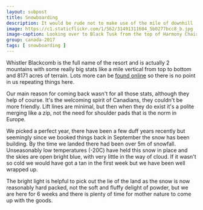 ```yaml
---
layout: subpost
title: Snowboarding
description: It would be rude not to make use of the mile of downhill
image: https://c1.staticflickr.com/1/562/31491311604_5b0277bcc8_b.jpg
image-caption: Looking over to Black Tusk from the top of Harmony Chair
group: canada-2017
tags: [ snowboarding ]
---
```


Whistler Blackcomb is the full name of the resort and is actually 2 mountains with some
really big stats like a mile vertical from top to bottom and 8171 acres of terrain.
Lots more can be [found online](https://www.whistlerblackcomb.com/discover/why-whistler) so there
is no point in us repeating things here.

Our main reason for coming back wasn't for all those stats, although they help of course.
It's the welcoming spirit of Canadians, they couldn't be more friendly.
Lift lines are minimal, but then when they do exist it's a polite merging like a zip,
not the need for shoulder pads that is the norm in Europe.

We picked a perfect year, there have been a few duff years recently but seemingly since we
booked things back in September the snow has been building.
By the time we landed there had been over 5m of snowfall.
Unseasonably low temperatures (-20C) have held this snow in place and the skies are open bright blue,
with very little in the way of cloud.
If it wasn't so cold we would have got a tan in the first week but we have been well wrapped up. 

The bright light is helpful to pick out the lie of the land as the snow is now reasonably hard packed,
not the soft and fluffy delight of powder, but we are here for 6 weeks and there is plenty of time for
mother nature to come up with the goods.